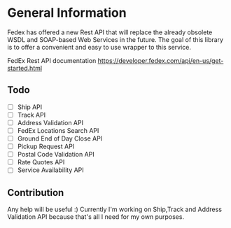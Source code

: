 # General Information
Fedex has offered a new Rest API that will replace the already obsolete WSDL and SOAP-based Web Services in the future. The goal of this library is to offer a convenient and easy to use wrapper to this service.

FedEx Rest API documentation https://developer.fedex.com/api/en-us/get-started.html

## Todo
- [ ] Ship API
- [ ] Track API
- [ ] Address Validation API 
- [ ] FedEx Locations Search API 
- [ ] Ground End of Day Close API
- [ ] Pickup Request API
- [ ] Postal Code Validation API
- [ ] Rate Quotes API
- [ ] Service Availability API

## Contribution
Any help will be useful :) Currently I'm working on Ship,Track and Address Validation API because that's all I need for my own purposes. 
